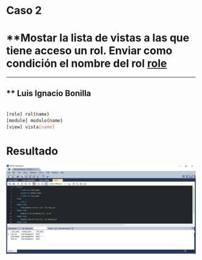 # Caso 2
# **Mostar la lista de vistas a las que tiene acceso un rol. Enviar como condición el nombre del rol [role](name)
---
** Luis Ignacio Bonilla
---
```bash

[role] rol(name)
[module] modulo(name)
[view] vista[name]
```
# Resultado
![Caso 2](image.png)
